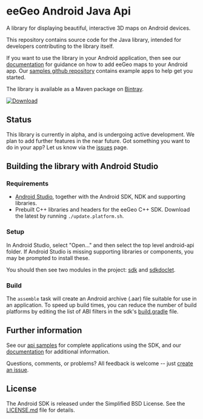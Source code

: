 # eeGeo Android Java Api

A library for displaying beautiful, interactive 3D maps on Android devices. 

This repository contains source code for the Java library, intended for developers contributing to the library itself.

If you want to use the library in your Android application, then see our [documentation](https://docs.eegeo.com/android/latest/docs/api/) for guidance on how to add eeGeo maps to your Android app. Our [samples github repository](https://github.com/eegeo/android-api-samples) contains example apps to help get you started.

The library is available as a Maven package on [Bintray](https://bintray.com/eegeo/maven/android-sdk).

[ ![Download](https://api.bintray.com/packages/eegeo/maven/android-sdk/images/download.svg) ](https://bintray.com/eegeo/maven/android-sdk/_latestVersion)


## Status
This library is currently in alpha, and is undergoing active development. We plan to add further features in the near future. Got something you want to do in your app? Let us know via the [issues](https://github.com/eegeo/android-api/issues) page.

## Building the library with Android Studio

### Requirements

* [Android Studio](https://developer.android.com/studio/index.html), together with the Android SDK, NDK and supporting libraries.
* Prebuilt C++ libraries and headers for the eeGeo C++ SDK.  Download the latest by running ```./update.platform.sh```.

### Setup

In Android Studio, select "Open..." and then select the top level android-api folder.  If Android Studio is missing supporting libraries or components, you may be prompted to install these. 

You should then see two modules in the project: [sdk](https://github.com/eegeo/android-api/tree/master/sdk) and [sdkdoclet](https://github.com/eegeo/android-api/tree/master/sdkdoclet).


### Build

The ```assemble``` task will create an Android archive (.aar) file suitable for use in an application.  To speed up build times, you can reduce the number of build platforms by editing the list of ABI filters in the sdk's [build.gradle](https://github.com/eegeo/android-api/blob/master/sdk/build.gradle) file.


## Further information
See our [api samples](https://github.com/eegeo/android-api-samples) for complete applications using the SDK, and our [documentation](https://docs.eegeo.com/android/latest/docs/api/) for additional information.

Questions, comments, or problems? All feedback is welcome -- just [create an issue](https://github.com/eegeo/android-api/issues).

## License
The Android SDK is released under the Simplified BSD License. See the [LICENSE.md](https://github.com/eegeo/android-api/blob/master/LICENSE.md) file for details.
